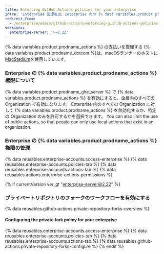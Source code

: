 ```yaml
---
title: Enforcing GitHub Actions policies for your enterprise
intro: 'Enterprise 管理者は、Enterprise 内の {% data variables.product.prodname_actions %} へのアクセスを管理できます。'
redirect_from:
  - /enterprise/admin/github-actions/enforcing-github-actions-policies-for-your-enterprise
versions:
  enterprise-server: '>=2.22'
---
```


{% data variables.product.prodname_actions %} の支払いを管理する
{% data variables.product.prodname_dotcom %}は、macOSランナーのホストに[MacStadium](https://www.macstadium.com/)を使用しています。

### Enterprise の {% data variables.product.prodname_actions %} 権限について

{% data variables.product.prodname_ghe_server %} で {% data variables.product.prodname_actions %} を有効にすると、企業内のすべての Organization で有効になります。 Enterprise 内のすべての Organization に対して {% data variables.product.prodname_actions %} を無効化するか、特定の Organization のみを許可するかを選択できます。 You can also limit the use of public actions, so that people can only use local actions that exist in an organization.

### Enterprise の {% data variables.product.prodname_actions %} 権限の管理

{% data reusables.enterprise-accounts.access-enterprise %}
{% data reusables.enterprise-accounts.policies-tab %}
{% data reusables.enterprise-accounts.actions-tab %}
{% data reusables.actions.enterprise-actions-permissions %}

{% if currentVersion ver_gt "enterprise-server@2.22" %}
### プライベートリポジトリのフォークのワークフローを有効にする

{% data reusables.github-actions.private-repository-forks-overview %}

#### Configuring the private fork policy for your enterprise

{% data reusables.enterprise-accounts.access-enterprise %}
{% data reusables.enterprise-accounts.policies-tab %}
{% data reusables.enterprise-accounts.actions-tab %}
{% data reusables.github-actions.private-repository-forks-configure %}
{% endif %}
